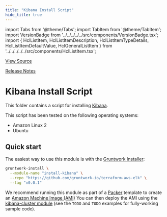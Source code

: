 ```yaml
---
title: "Kibana Install Script"
hide_title: true
---
```


import Tabs from '@theme/Tabs';
import TabItem from '@theme/TabItem';
import VersionBadge from '../../../../../src/components/VersionBadge.tsx';
import { HclListItem, HclListItemDescription, HclListItemTypeDetails, HclListItemDefaultValue, HclGeneralListItem } from '../../../../../src/components/HclListItem.tsx';

<a href="https://github.com/gruntwork-io/terraform-aws-elk/tree/master/modules/install-kibana" className="link-button" title="View the source code for this module in GitHub.">View Source</a>

<a href="https://github.com/gruntwork-io/terraform-aws-elk/releases?q=" className="link-button" title="Release notes for only the service catalog versions which impacted this service.">Release Notes</a>

# Kibana Install Script

This folder contains a script for installing [Kibana](https://www.elastic.co/products/kibana).

This script has been tested on the following operating systems:

*   Amazon Linux 2
*   Ubuntu

## Quick start

The easiest way to use this module is with the [Gruntwork Installer](https://github.com/gruntwork-io/gruntwork-installer):

```bash
gruntwork-install \
  --module-name "install-kibana" \
  --repo "https://github.com/gruntwork-io/terraform-aws-elk" \
  --tag "v0.0.1"
```

We recommend running this module as part of a [Packer](https://www.packer.io/) template to create an [Amazon Machine
Image (AMI)](http://docs.aws.amazon.com/AWSEC2/latest/UserGuide/AMIs.html)
You can then deploy the AMI using the [kibana-cluster module](https://github.com/gruntwork-io/terraform-aws-elk/tree/master/modules/kibana-cluster) (see the
`TODO` and `TODO` examples for fully-working sample code).


<!-- ##DOCS-SOURCER-START
{
  "originalSources": [
    "https://github.com/gruntwork-io/terraform-aws-elk/tree/modules/install-kibana/readme.md",
    "https://github.com/gruntwork-io/terraform-aws-elk/tree/modules/install-kibana/variables.tf",
    "https://github.com/gruntwork-io/terraform-aws-elk/tree/modules/install-kibana/outputs.tf"
  ],
  "sourcePlugin": "module-catalog-api",
  "hash": "98bdefff63a71845a12c8445512d87c4"
}
##DOCS-SOURCER-END -->
